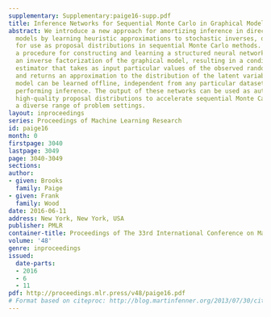 ```yaml
---
supplementary: Supplementary:paige16-supp.pdf
title: Inference Networks for Sequential Monte Carlo in Graphical Models
abstract: We introduce a new approach for amortizing inference in directed graphical
  models by learning heuristic approximations to stochastic inverses, designed specifically
  for use as proposal distributions in sequential Monte Carlo methods. We describe
  a procedure for constructing and learning a structured neural network which represents
  an inverse factorization of the graphical model, resulting in a conditional density
  estimator that takes as input particular values of the observed random variables,
  and returns an approximation to the distribution of the latent variables. This recognition
  model can be learned offline, independent from any particular dataset, prior to
  performing inference. The output of these networks can be used as automatically-learned
  high-quality proposal distributions to accelerate sequential Monte Carlo across
  a diverse range of problem settings.
layout: inproceedings
series: Proceedings of Machine Learning Research
id: paige16
month: 0
firstpage: 3040
lastpage: 3049
page: 3040-3049
sections: 
author:
- given: Brooks
  family: Paige
- given: Frank
  family: Wood
date: 2016-06-11
address: New York, New York, USA
publisher: PMLR
container-title: Proceedings of The 33rd International Conference on Machine Learning
volume: '48'
genre: inproceedings
issued:
  date-parts:
  - 2016
  - 6
  - 11
pdf: http://proceedings.mlr.press/v48/paige16.pdf
# Format based on citeproc: http://blog.martinfenner.org/2013/07/30/citeproc-yaml-for-bibliographies/
---
```

